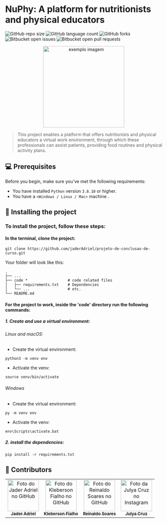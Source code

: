 # NuPhy: A platform for nutritionists and physical educators

![GitHub repo size](https://img.shields.io/github/repo-size/jaderAdriel/projeto-de-conclusao-de-curso?style=for-the-badge)
![GitHub language count](https://img.shields.io/github/languages/count/jaderAdriel/projeto-de-conclusao-de-curso?style=for-the-badge)
![GitHub forks](https://img.shields.io/github/forks/jaderAdriel/projeto-de-conclusao-de-curso?style=for-the-badge)
![Bitbucket open issues](https://img.shields.io/bitbucket/issues/jaderAdriel/projeto-de-conclusao-de-curso?style=for-the-badge)
![Bitbucket open pull requests](https://img.shields.io/bitbucket/pr-raw/jaderAdriel/projeto-de-conclusao-de-curso?style=for-the-badge)

<p align="center">
  <img src="https://uploads-ssl.webflow.com/607f5935a97e66317255bcb5/624f5eb7088c66a14c1dcf70_vibo-health-hero.png" width="260" height="auto" alt="exemplo imagem">
</p>



> This project enables a platform that offers nutritionists and physical educators a virtual work environment, through which these professionals can assist patients, providing food routines and physical activity plans.

## 💻 Prerequisites

Before you begin, make sure you've met the following requirements:
* You have installed `Python` version `3.8.10` or higher.
* You have a `<Windows / Linux / Mac>` machine .

## 🚀 Installing the project

### To install the project, follow these steps:

#### In the terminal, clone the project:
```
git clone https://github.com/jaderAdriel/projeto-de-conclusao-de-curso.git
```
Your folder will look like this:
```
.
├── ...
├── code *                  # code related files
│   ├── requirements.txt    # Dependencies
│   └── ...                 # etc.
└── README.md

```

#### For the project to work, inside the 'code' directory run the following commands:
##### 1. Create and use a virtual environment:
###### Linux and macOS:
- Create the virtual environment:
```
python3 -m venv env
```
- Activate  the venv:
```
source venv/bin/activate
```

###### Windows
- Create the virtual environment:
```
py -m venv env
```
- Activate  the venv:
```
env\Scripts\activate.bat
```
##### 2. install the dependencies:

```
pip install -r requirements.txt
```


## 🤝 Contributors
<table>
  <tr>
    <td align="center">
      <a href="#">
        <img src="https://avatars.githubusercontent.com/u/101850276?v=4" width="100px;" alt="Foto do Jader Adriel no GitHub"/><br>
        <sub>
          <b>Jader Adriel</b>
        </sub>
      </a>
    </td>
    <td align="center">
      <a href="#">
        <img src="https://avatars.githubusercontent.com/u/61245039?v=4" width="100px;" alt="Foto do Kleberson Fialho no GitHub"/><br>
        <sub>
          <b>Kleberson Fialho</b>
        </sub>
      </a>
    </td>
    <td align="center">
      <a href="#">
        <img src="https://avatars.githubusercontent.com/u/60711391?v=4" width="100px;" alt="Foto do Reinaldo Soares no GitHub"/><br>
        <sub>
          <b>Reinaldo Soares</b>
        </sub>
      </a>
    </td>
    <td align="center">
      <a href="#">
        <img src="https://instagram.fgnm2-1.fna.fbcdn.net/v/t51.2885-19/133292173_154454506105834_193334338089196957_n.jpg?stp=dst-jpg_s150x150&_nc_ht=instagram.fgnm2-1.fna.fbcdn.net&_nc_cat=110&_nc_ohc=BSuUMeobb2MAX9yjZ8J&edm=AId3EpQBAAAA&ccb=7-5&oh=00_AfCE10VR8la3cr5YJ_At8V0YNEL6OyCkZh02bX0uDgSlDw&oe=63AB620D&_nc_sid=705020" width="100px;" alt="Foto da Julya Cruz no Instagram"/><br>
        <sub>
          <b>Julya Cruz</b>
        </sub>
      </a>
    </td>
    
  </tr>
</table>
